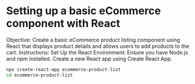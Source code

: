 # Setting up a basic eCommerce component with React

Objective:
Create a basic eCommerce product listing component using React that displays product details and allows users to add products to the cart.
Instructions:
Set Up the React Environment:
Ensure you have Node.js and npm installed.
Create a new React app using Create React App.

```bash
npx create-react-app ecommerce-product-list
cd ecommerce-product-list
